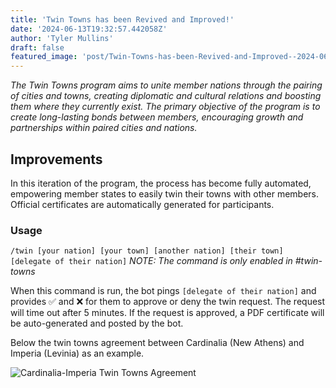```yaml
---
title: 'Twin Towns has been Revived and Improved!'
date: '2024-06-13T19:32:57.442058Z'
author: 'Tyler Mullins'
draft: false
featured_image: 'post/Twin-Towns-has-been-Revived-and-Improved--2024-06-13-19-32-57.442058/culver_city_sign.jpg'
---
```

*The Twin Towns program aims to unite member nations through the pairing of cities and towns, creating diplomatic and cultural relations and boosting them where they currently exist. The primary objective of the program is to create long-lasting bonds between members, encouraging growth and partnerships within paired cities and nations.*
## Improvements
In this iteration of the program, the process has become fully automated, empowering member states to easily twin their towns with other members. Official certificates are automatically generated for participants.
### Usage
`/twin [your nation] [your town] [another nation] [their town] [delegate of their nation]`
*NOTE: The command is only enabled  in #twin-towns*

When this command is run, the bot pings `[delegate of their nation]` and provides ✅ and ❌ for them to approve or deny the twin request. The request will time out after 5 minutes.
If the request is approved, a PDF certificate will be auto-generated and posted by the bot. 

Below the twin towns agreement between Cardinalia (New Athens) and Imperia (Levinia) as an example.

![Cardinalia-Imperia Twin Towns Agreement](https://cdn.discordapp.com/attachments/838803218590728192/1250891596220731453/New_Athens-Cardinalia_Levinia-Imperia.jpg?ex=666c9714&is=666b4594&hm=fe03e38caf4ef136b30eaad80108aaf1007d5500336d1f00b0b1950e39f87c9d&)

